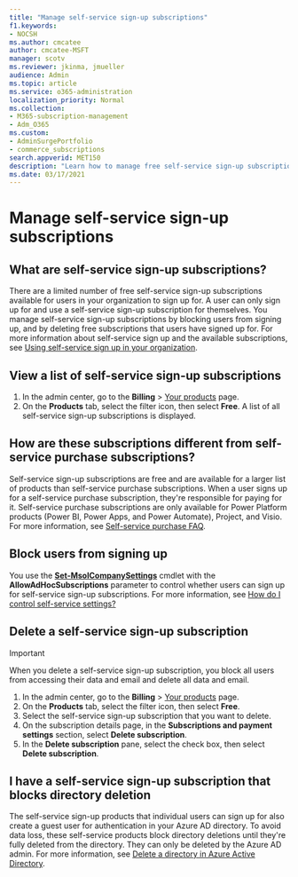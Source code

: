 ```yaml
---
title: "Manage self-service sign-up subscriptions"
f1.keywords:
- NOCSH
ms.author: cmcatee
author: cmcatee-MSFT
manager: scotv
ms.reviewer: jkinma, jmueller
audience: Admin
ms.topic: article
ms.service: o365-administration
localization_priority: Normal
ms.collection: 
- M365-subscription-management 
- Adm_O365
ms.custom: 
- AdminSurgePortfolio
- commerce_subscriptions 
search.appverid: MET150
description: "Learn how to manage free self-service sign-up subscriptions for your organization."
ms.date: 03/17/2021
---
```

# Manage self-service sign-up subscriptions

## What are self-service sign-up subscriptions?

There are a limited number of free self-service sign-up subscriptions available for users in your organization to sign up for. A user can only sign up for and use a self-service sign-up subscription for themselves. You manage self-service sign-up subscriptions by blocking users from signing up, and by deleting free subscriptions that users have signed up for. For more information about self-service sign up and the available subscriptions, see [Using self-service sign up in your organization](../../admin/misc/self-service-sign-up.md).

## View a list of self-service sign-up subscriptions

1. In the admin center, go to the **Billing** > <a href="https://go.microsoft.com/fwlink/p/?linkid=842054" target="_blank">Your products</a> page.
2. On the **Products** tab, select the filter icon, then select **Free**. A list of all self-service sign-up subscriptions is displayed.

## How are these subscriptions different from self-service purchase subscriptions?

Self-service sign-up subscriptions are free and are available for a larger list of products than self-service purchase subscriptions. When a user signs up for a self-service purchase subscription, they're responsible for paying for it. Self-service purchase subscriptions are only available for Power Platform products (Power BI, Power Apps, and Power Automate), Project, and Visio. For more information, see [Self-service purchase FAQ](self-service-purchase-faq.md).

## Block users from signing up

You use the [**Set-MsolCompanySettings**](/powershell/module/msonline/set-msolcompanysettings?preserve-view=true&view=azureadps-1.0) cmdlet with the **AllowAdHocSubscriptions** parameter to control whether users can sign up for self-service sign-up subscriptions. For more information, see [How do I control self-service settings?](/azure/active-directory/users-groups-roles/directory-self-service-signup#how-do-i-control-self-service-settings)

## Delete a self-service sign-up subscription

> [!IMPORTANT]
> When you delete a self-service sign-up subscription, you block all users from accessing their data and email and delete all data and email.

1. In the admin center, go to the **Billing** > <a href="https://go.microsoft.com/fwlink/p/?linkid=842054" target="_blank">Your products</a> page.
2. On the **Products** tab, select the filter icon, then select **Free**.
3. Select the self-service sign-up subscription that you want to delete. 
4. On the subscription details page, in the **Subscriptions and payment settings** section, select **Delete subscription**.
5. In the **Delete subscription** pane, select the check box, then select **Delete subscription**.

## I have a self-service sign-up subscription that blocks directory deletion

The self-service sign-up products that individual users can sign up for also create a guest user for authentication in your Azure AD directory. To avoid data loss, these self-service products block directory deletions until they're fully deleted from the directory. They can only be deleted by the Azure AD admin. For more information, see [Delete a directory in Azure Active Directory](/azure/active-directory/users-groups-roles/directory-delete-howto).
